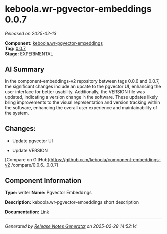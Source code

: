 #  keboola.wr-pgvector-embeddings 0.0.7

_Released on 2025-02-13_

**Component:** [keboola.wr-pgvector-embeddings](https://github.com/keboola/component-embeddings-v2)  
**Tag:** [0.0.7](https://github.com/keboola/component-embeddings-v2/releases/tag/0.0.7)  
**Stage:** EXPERIMENTAL


## AI Summary
In the component-embeddings-v2 repository between tags 0.0.6 and 0.0.7, the significant changes include an update to the pgvector UI, enhancing the user interface for better usability. Additionally, the VERSION file was updated, indicating a version change in the software. These updates likely bring improvements to the visual representation and version tracking within the software, enhancing the overall user experience and maintainability of the system.



## Changes:


- Update pgvector UI 




- Update VERSION 




[Compare on GitHub](https://github.com/keboola/component-embeddings-v2
/compare/0.0.6...0.0.7)



## Component Information
**Type:** writer
**Name:** Pgvector Embeddings

**Description:** keboola.wr-pgvector-embeddings short description


**Documentation:** [Link](https://github.com/keboola/component-embeddings-v2/blob/master/README.md)



---
_Generated by [Release Notes Generator](https://github.com/keboola/release-notes-generator)
on 2025-02-28 14:52:14_